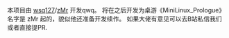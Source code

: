 本项目由 [wsq127](https://blog.wsq127.top)/[zMr](https://blog.517group.cn) 开发qwq。
将在之后开发为桌游《MiniLinux_Prologue》
名字是 zMr 起的，貌似他还准备开发续作。
如果大佬有意见可以去B站私信我们或者直接提PR.